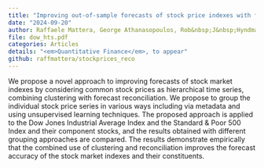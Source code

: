 ```yaml
---
title: "Improving out-of-sample forecasts of stock price indexes with forecast reconciliation and clustering"
date: "2024-09-20"
author: Raffaele Mattera, George Athanasopoulos, Rob&nbsp;J&nbsp;Hyndman
file: dow_hts.pdf
categories: Articles
details: "<em>Quantitative Finance</em>, to appear"
github: raffmattera/stockprices_reco
---
```


We propose a novel approach to improving forecasts of stock market indexes by considering common stock prices as hierarchical time series, combining clustering with forecast reconciliation. We propose to group the individual stock price series in various ways including via metadata and using unsupervised learning techniques. The proposed approach is applied to the Dow Jones Industrial Average Index and the Standard & Poor 500 Index and their component stocks, and the results obtained with different grouping approaches are compared. The results demonstrate empirically that the combined use of clustering and reconciliation improves the forecast accuracy of the stock market indexes and their constituents.
